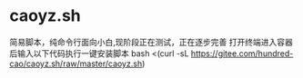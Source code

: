 # caoyz.sh

简易脚本，纯命令行面向小白,现阶段正在测试，正在逐步完善
打开终端进入容器后输入以下代码执行一键安装脚本
bash <(curl -sL https://gitee.com/hundred-cao/caoyz.sh/raw/master/caoyz.sh)

